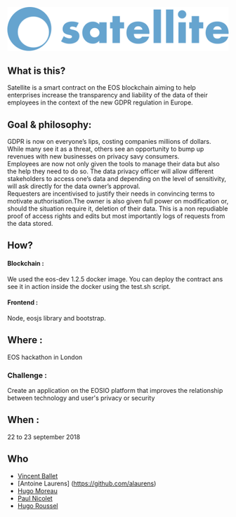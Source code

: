 
![alt text](/app/public/img/brand/logo.svg)
## What is this?

Satellite is a smart contract on the EOS blockchain aiming to help enterprises increase the transparency and liability of the data of their employees in the context of the new GDPR regulation in Europe.

## Goal & philosophy:
GDPR is now on everyone’s lips, costing companies millions of dollars. While many see it as a threat, others see an opportunity to bump up revenues with new businesses on privacy savy consumers. </br> Employees are now not only given the tools to manage their data but also the help they need to do so. The data privacy officer will allow different stakeholders to access one’s data and depending on the level of sensitivity, will ask directly for the data owner’s approval. </br> Requesters are incentivised to justify their needs in convincing terms to motivate authorisation.The owner is also given full power on modification or, should the situation require it, deletion of their data. This is a non repudiable proof of access rights and edits but most importantly logs of requests from the data stored.

## How?



#### Blockchain :

We used the eos-dev 1.2.5 docker image. You can deploy the contract ans see it in action inside the docker using the test.sh script.

#### Frontend :
Node, eosjs library and bootstrap.


## Where :
EOS hackathon in London

### Challenge :

Create an application on the EOSIO platform that improves the relationship between technology and user's privacy or security

## When :
22 to 23 september 2018




## Who

- [Vincent Ballet](https://github.com/vicentballet)
- [Antoine Laurens] (https://github.com/alaurens)
- [Hugo Moreau](https://github.com/hmoreau94)
- [Paul Nicolet](https://github.com/paulnicolet)
- [Hugo Roussel](https://github.com/hugoroussel)
